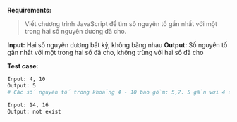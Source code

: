 **Requirements:**
> Viết chương trình JavaScript để tìm số nguyên tố gần nhất với một trong hai số nguyên dương đã cho.

**Input:** Hai số nguyên dương bất kỳ, không bằng nhau
**Output:** Số nguyên tố gần nhất với một trong hai số đã cho, không trùng với hai số đã cho

**Test case:**

```bash
Input: 4, 10
Output: 5
# Các số nguyên tố trong khoảng 4 - 10 bao gồm: 5,7. 5 gần với 4 so với 7 với 10 nên kết quả in ra là 5

Input: 14, 16
Output: not exist
```
